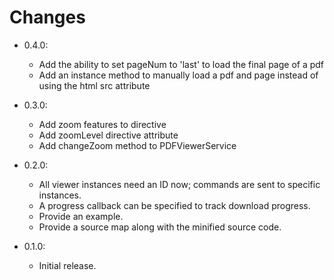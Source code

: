 # Changes

* 0.4.0:
    - Add the ability to set pageNum to 'last' to load the final page of a pdf
    - Add an instance method to manually load a pdf and page instead of using the html src attribute

* 0.3.0:
    - Add zoom features to directive
    - Add zoomLevel directive attribute
    - Add changeZoom method to PDFViewerService

* 0.2.0:
	- All viewer instances need an ID now; commands are sent to specific instances.
	- A progress callback can be specified to track download progress.
	- Provide an example.
	- Provide a source map along with the minified source code.

* 0.1.0:
	- Initial release.
